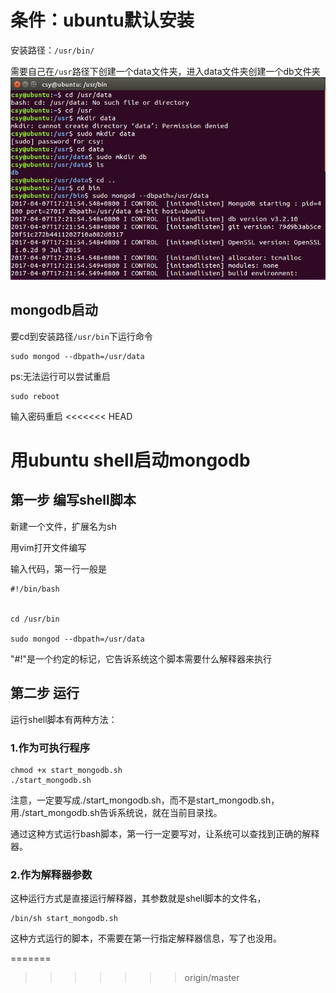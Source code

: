 # 条件：ubuntu默认安装 
安装路径：`/usr/bin/`

需要自己在`/usr`路径下创建一个data文件夹，进入data文件夹创建一个db文件夹
![](https://raw.githubusercontent.com/jiangyoubushiyou/learn_note/master/img/mongo.png)
## mongodb启动
要cd到安装路径`/usr/bin`下运行命令

```
sudo mongod --dbpath=/usr/data
```

ps:无法运行可以尝试重启

```
sudo reboot
```

输入密码重启
<<<<<<< HEAD

# 用ubuntu shell启动mongodb
## 第一步 编写shell脚本
新建一个文件，扩展名为sh

用vim打开文件编写

输入代码，第一行一般是
     
    #!/bin/bash 


    cd /usr/bin

    sudo mongod --dbpath=/usr/data



"#!"是一个约定的标记，它告诉系统这个脚本需要什么解释器来执行

## 第二步 运行
运行shell脚本有两种方法：
### 1.作为可执行程序

    chmod +x start_mongodb.sh
    ./start_mongodb.sh
注意，一定要写成./start_mongodb.sh，而不是start_mongodb.sh，用./start_mongodb.sh告诉系统说，就在当前目录找。

通过这种方式运行bash脚本，第一行一定要写对，让系统可以查找到正确的解释器。
### 2.作为解释器参数
这种运行方式是直接运行解释器，其参数就是shell脚本的文件名，

    /bin/sh start_mongodb.sh

这种方式运行的脚本，不需要在第一行指定解释器信息，写了也没用。

=======
>>>>>>> origin/master
